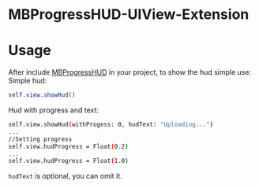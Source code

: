 # MBProgressHUD-UIView-Extension

# Usage
After include [MBProgressHUD](https://github.com/jdg/MBProgressHUD) in your project, to show the hud simple use:
Simple hud:
```sh
self.view.showHud()
```
    
Hud with progress and text:
```sh
self.view.showHud(withProgess: 0, hudText: "Uploading...")
...
//Setting progress
self.view.hudProgress = Float(0.2)
...
self.view.hudProgress = Float(1.0)
```

```hudText``` is optional, you can omit it.

